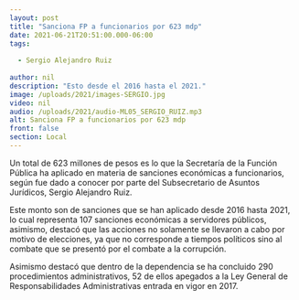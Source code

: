 ```yaml
---
layout: post
title: "Sanciona FP a funcionarios por 623 mdp"
date: 2021-06-21T20:51:00.000-06:00
tags:
  
  - Sergio Alejandro Ruiz
  
author: nil
description: "Esto desde el 2016 hasta el 2021."
image: /uploads/2021/images-SERGIO.jpg
video: nil
audio: /uploads/2021/audio-ML05_SERGIO_RUIZ.mp3
alt: Sanciona FP a funcionarios por 623 mdp
front: false
section: Local
---
```


Un total de 623 millones de pesos es lo que la Secretaría de la Función Pública ha aplicado en materia de sanciones económicas a funcionarios, según fue dado a conocer por parte del Subsecretario de Asuntos Jurídicos, Sergio Alejandro Ruiz. 

Este monto son de sanciones que se han aplicado desde 2016 hasta 2021, lo cual representa 107 sanciones económicas a servidores públicos, asimismo, destacó que las acciones no solamente se llevaron a cabo por motivo de elecciones, ya que no corresponde a tiempos políticos sino al combate que se presentó por el combate a la corrupción.

Asimismo destacó que dentro de la dependencia se ha concluido 290 procedimientos administrativos, 52 de ellos apegados a la Ley General de Responsabilidades Administrativas entrada en vigor en 2017.
